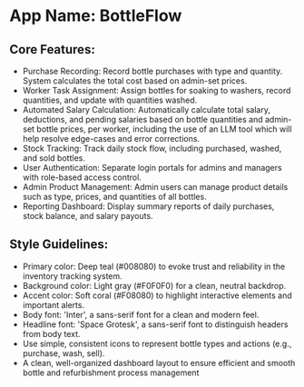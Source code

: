 # **App Name**: BottleFlow

## Core Features:

- Purchase Recording: Record bottle purchases with type and quantity. System calculates the total cost based on admin-set prices.
- Worker Task Assignment: Assign bottles for soaking to washers, record quantities, and update with quantities washed.
- Automated Salary Calculation: Automatically calculate total salary, deductions, and pending salaries based on bottle quantities and admin-set bottle prices, per worker, including the use of an LLM tool which will help resolve edge-cases and error corrections.
- Stock Tracking: Track daily stock flow, including purchased, washed, and sold bottles.
- User Authentication: Separate login portals for admins and managers with role-based access control.
- Admin Product Management: Admin users can manage product details such as type, prices, and quantities of all bottles.
- Reporting Dashboard: Display summary reports of daily purchases, stock balance, and salary payouts.

## Style Guidelines:

- Primary color: Deep teal (#008080) to evoke trust and reliability in the inventory tracking system.
- Background color: Light gray (#F0F0F0) for a clean, neutral backdrop.
- Accent color: Soft coral (#F08080) to highlight interactive elements and important alerts.
- Body font: 'Inter', a sans-serif font for a clean and modern feel.
- Headline font: 'Space Grotesk', a sans-serif font to distinguish headers from body text.
- Use simple, consistent icons to represent bottle types and actions (e.g., purchase, wash, sell).
- A clean, well-organized dashboard layout to ensure efficient and smooth bottle and refurbishment process management